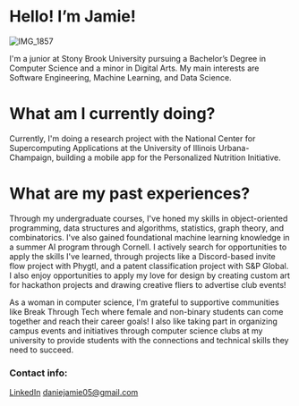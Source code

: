 
# Hello! I’m Jamie!

![IMG_1857](https://github.com/user-attachments/assets/106b5007-39bd-4476-ae4f-5795d262e782)

I'm a junior at Stony Brook University pursuing a Bachelor’s Degree in Computer Science and a minor in Digital Arts. My main interests are Software Engineering, Machine Learning, and Data Science. 

# What am I currently doing?

Currently, I'm doing a research project with the National Center for Supercomputing Applications at the University of Illinois Urbana-Champaign, building a mobile app for the Personalized Nutrition Initiative.

# What are my past experiences?

Through my undergraduate courses, I've honed my skills in object-oriented programming, data structures and algorithms, statistics, graph theory, and combinatorics. I've also gained foundational machine learning knowledge in a summer AI program through Cornell. I actively search for opportunities to apply the skills I've learned, through projects like a Discord-based invite flow project with Phygtl, and a patent classification project with S&P Global. I also enjoy opportunities to apply my love for design by creating custom art for hackathon projects and drawing creative fliers to advertise club events!

As a woman in computer science, I'm grateful to supportive communities like Break Through Tech where female and non-binary students can come together and reach their career goals! I also like taking part in organizing campus events and initiatives through computer science clubs at my university to provide students with the connections and technical skills they need to succeed.

### Contact info:
[LinkedIn](https://www.linkedin.com/in/jamie-calub/)
daniejamie05@gmail.com
